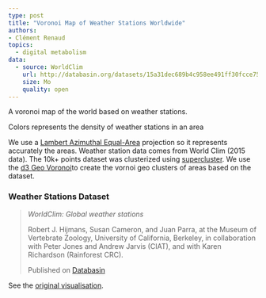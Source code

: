 ```yaml
---
type: post
title: "Voronoi Map of Weather Stations Worldwide"
authors:
- Clément Renaud
topics:
  - digital metabolism
data:
  - source: WorldClim
    url: http://databasin.org/datasets/15a31dec689b4c958ee491ff30fcce75
    size: Mo
    quality: open
---
```


A voronoi map of the world based on weather stations.

Colors represents the density of weather stations in an area

We use a [Lambert Azimuthal Equal-Area](https://en.wikipedia.org/wiki/Lambert_azimuthal_equal-area_projection) projection so it represents accurately the areas. Weather station data comes from World Clim (2015 data). The 10k+ points dataset was clusterized using [supercluster](https://github.com/mapbox/supercluster/). We use the [d3 Geo Voronoi](https://github.com/Fil/d3-geo-voronoi)to create the vornoi geo clusters of areas based on the dataset.


### Weather Stations Dataset

> *WorldClim: Global weather stations*
>
> Robert J. Hijmans, Susan Cameron, and Juan Parra, at the Museum of Vertebrate Zoology, University of California, Berkeley, in collaboration with Peter Jones and Andrew Jarvis (CIAT), and with Karen Richardson (Rainforest CRC).
>
> Published on  [Databasin]( http://databasin.org/datasets/15a31dec689b4c958ee491ff30fcce75)

See the [original visualisation](https://observablehq.com/@clemsos/world-weather-stations).
